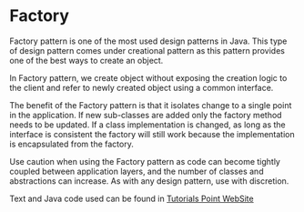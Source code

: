 # Factory

Factory pattern is one of the most used design patterns in Java. This type of design pattern comes under creational pattern as this pattern provides one of the best ways to create an object.

In Factory pattern, we create object without exposing the creation logic to the client and refer to newly created object using a common interface.

The benefit of the Factory pattern is that it isolates change to a single point in the application. If new sub-classes are added only the factory method needs to be updated. If a class implementation is changed, as long as the interface is consistent the factory will still work because the implementation is encapsulated from the factory.

Use caution when using the Factory pattern as code can become tightly coupled between application layers, and the number of classes and abstractions can increase. As with any design pattern, use with discretion.

Text and Java code used can be found in [Tutorials Point WebSite](https://www.tutorialspoint.com/design_pattern/factory_pattern.htm)
